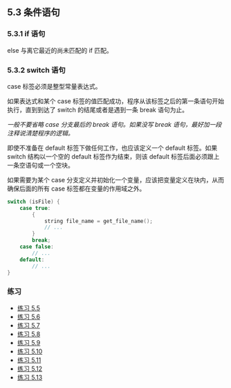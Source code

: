 ## 5.3 条件语句

### 5.3.1 if 语句
else 与离它最近的尚未匹配的 if 匹配。

### 5.3.2 switch 语句
case 标签必须是整型常量表达式。

如果表达式和某个 case 标签的值匹配成功，程序从该标签之后的第一条语句开始执行，直到到达了 switch 的结尾或者是遇到一条 break 语句为止。

*一般不要省略 case 分支最后的 break 语句。如果没写 break 语句，最好加一段注释说清楚程序的逻辑。*

即使不准备在 default 标签下做任何工作，也应该定义一个 default 标签。如果 switch 结构以一个空的 default 标签作为结束，则该 default 标签后面必须跟上一条空语句或一个空块。

如果需要为某个 case 分支定义并初始化一个变量，应该把变量定义在块内，从而确保后面的所有 case 标签都在变量的作用域之外。
```c
switch (isFile) {
    case true:
        {
            string file_name = get_file_name();
            // ...
        }
        break;
    case false:
        // ...
    default:
        // ...
}
```

### 练习
* [练习 5.5](../src/quiz_5.5.cpp)
* [练习 5.6](../src/quiz_5.6.cpp)
* [练习 5.7](../src/quiz_5.7.cpp)
* [练习 5.8](../src/quiz_5.8.md)
* [练习 5.9](../src/quiz_5.9.cpp)
* [练习 5.10](../src/quiz_5.10.cpp)
* [练习 5.11](../src/quiz_5.11.cpp)
* [练习 5.12](../src/quiz_5.12.cpp)
* [练习 5.13](../src/quiz_5.13.cpp)
